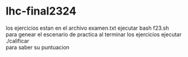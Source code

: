 # lhc-final2324
los ejercicios estan en el archivo examen.txt
ejecutar bash f23.sh  
  para genear el escenario de practica
al terminar los ejercicios ejecutar ./calificar  
  para saber su puntuacion
